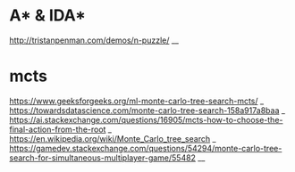 # A* & IDA*
http://tristanpenman.com/demos/n-puzzle/ __
# mcts
https://www.geeksforgeeks.org/ml-monte-carlo-tree-search-mcts/ _
https://towardsdatascience.com/monte-carlo-tree-search-158a917a8baa _
https://ai.stackexchange.com/questions/16905/mcts-how-to-choose-the-final-action-from-the-root _
https://en.wikipedia.org/wiki/Monte_Carlo_tree_search _
https://gamedev.stackexchange.com/questions/54294/monte-carlo-tree-search-for-simultaneous-multiplayer-game/55482 __
